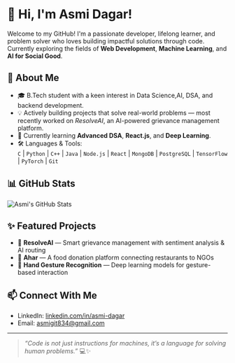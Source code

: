 # 👋 Hi, I'm Asmi Dagar!

Welcome to my GitHub! I'm a passionate developer, lifelong learner, and problem solver who loves building impactful solutions through code. Currently exploring the fields of **Web Development**, **Machine Learning**, and **AI for Social Good**.

## 🚀 About Me

- 🎓 B.Tech student with a keen interest in Data Science,AI, DSA, and backend development.
- 💡 Actively building projects that solve real-world problems — most recently worked on *ResolveAI*, an AI-powered grievance management platform.
- 🌱 Currently learning **Advanced DSA**, **React.js**, and **Deep Learning**.
- 🛠️ Languages & Tools:  
  `C` | `Python` | `C++` | `Java` | `Node.js` | `React` | `MongoDB` | `PostgreSQL` | `TensorFlow` | `PyTorch` | `Git`

## 📊 GitHub Stats

![Asmi's GitHub Stats](https://github-readme-stats.vercel.app/api?username=asmi-dagar&show_icons=true&theme=tokyonight)

## ✨ Featured Projects

- 🔹 **ResolveAI** — Smart grievance management with sentiment analysis & AI routing  
- 🔹 **Ahar** — A food donation platform connecting restaurants to NGOs  
- 🔹 **Hand Gesture Recognition** — Deep learning models for gesture-based interaction

## 📫 Connect With Me

- LinkedIn: [linkedin.com/in/asmi-dagar](https://linkedin.com/in/asmi-dagar)
- Email: asmigit834@gmail.com

---

> *“Code is not just instructions for machines, it’s a language for solving human problems.”* 💻✨

